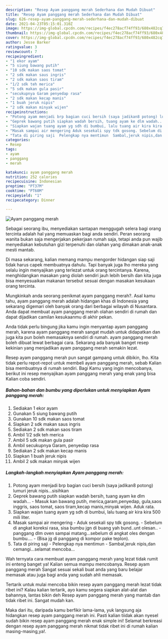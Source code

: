 ```yaml
---
description: "Resep Ayam panggang merah Sederhana dan Mudah Dibuat"
title: "Resep Ayam panggang merah Sederhana dan Mudah Dibuat"
slug: 626-resep-ayam-panggang-merah-sederhana-dan-mudah-dibuat
date: 2021-04-23T05:15:01.310Z
image: https://img-global.cpcdn.com/recipes/f4ec278acf74ff93/680x482cq70/ayam-panggang-merah-foto-resep-utama.jpg
thumbnail: https://img-global.cpcdn.com/recipes/f4ec278acf74ff93/680x482cq70/ayam-panggang-merah-foto-resep-utama.jpg
cover: https://img-global.cpcdn.com/recipes/f4ec278acf74ff93/680x482cq70/ayam-panggang-merah-foto-resep-utama.jpg
author: Jesse Barker
ratingvalue: 3
reviewcount: 7
recipeingredient:
- "1 ekor ayam"
- "5 siung bawang putih"
- "10 sdk makan saos tomat"
- "2 sdk makan saus ingris"
- "2 sdk makan saos tiram"
- "1/2 sdk teh merica"
- "5 sdk makan gula pasir"
- "secukupnya Garam penyedap rasa"
- "2 sdk makan kecap manis"
- "1 buah jeruk nipis"
- "2 sdk makan minyak wijen"
recipeinstructions:
- "Potong ayam menjadi brp bagian cuci bersih (saya jadikan8 potong) lumuri jeruk nipis...sisihkan"
- "Geprek bawang putih siapkan wadah bersih, tuang ayam ke dlm wadah... Masuk kan bawang putih, merica,garam,penyedap, gula,saos inggris, saos tomat, saos tiram,kecap manis,minyak wijen. Aduk rata."
- "Siapkan wajan tuang ayam yg sdh di bumbui, lalu tuang air kira kira 500 mili liter."
- "Masak sampai air mengering Aduk sesekali spy tdk gosong. Sebelum di angkat koreksi rasa, sisa bumbu jgn di buang yah bund..unt olesan.. panggang dlm oven sampai matang...sebelum di angkat oles dengan bumbu.... (Bisa jg di panggang di kompor pake teplon)."
- "Tata di piring saji  Pelengkap nya mentimun  Sambal,jeruk nipis,dan cemangi...selamat mencoba..."
categories:
- Resep
tags:
- ayam
- panggang
- merah

katakunci: ayam panggang merah 
nutrition: 252 calories
recipecuisine: Indonesian
preptime: "PT37M"
cooktime: "PT60M"
recipeyield: "1"
recipecategory: Dinner

---
```



![Ayam panggang merah](https://img-global.cpcdn.com/recipes/f4ec278acf74ff93/680x482cq70/ayam-panggang-merah-foto-resep-utama.jpg)

Sebagai seorang ibu, menyediakan santapan menggugah selera bagi orang tercinta adalah hal yang memuaskan bagi anda sendiri. Peran seorang  wanita bukan saja mengerjakan pekerjaan rumah saja, tetapi anda pun wajib menyediakan kebutuhan gizi terpenuhi dan olahan yang dimakan anak-anak mesti mantab.

Di masa  sekarang, kalian memang mampu mengorder hidangan siap saji tidak harus capek membuatnya dahulu. Tapi banyak juga lho mereka yang selalu ingin menyajikan yang terlezat untuk orang tercintanya. Karena, menghidangkan masakan yang diolah sendiri jauh lebih bersih dan kita juga bisa menyesuaikan makanan tersebut sesuai dengan masakan kesukaan orang tercinta. 



Mungkinkah anda seorang penikmat ayam panggang merah?. Asal kamu tahu, ayam panggang merah adalah hidangan khas di Indonesia yang sekarang digemari oleh banyak orang dari berbagai wilayah di Nusantara. Anda dapat membuat ayam panggang merah olahan sendiri di rumah dan dapat dijadikan camilan kesukaanmu di akhir pekan.

Anda tidak perlu bingung jika kamu ingin menyantap ayam panggang merah, karena ayam panggang merah sangat mudah untuk didapatkan dan juga kita pun boleh memasaknya sendiri di rumah. ayam panggang merah boleh dibuat lewat berbagai cara. Sekarang ada banyak banget resep kekinian yang menjadikan ayam panggang merah semakin lezat.

Resep ayam panggang merah pun sangat gampang untuk dibikin, lho. Kita tidak perlu repot-repot untuk membeli ayam panggang merah, sebab Kalian bisa membuatnya di rumah sendiri. Bagi Kamu yang ingin mencobanya, berikut ini resep menyajikan ayam panggang merah yang enak yang bisa Kalian coba sendiri.

<!--inarticleads1-->

##### Bahan-bahan dan bumbu yang diperlukan untuk menyiapkan Ayam panggang merah:

1. Sediakan 1 ekor ayam
1. Gunakan 5 siung bawang putih
1. Gunakan 10 sdk makan saos tomat
1. Siapkan 2 sdk makan saus ingris
1. Sediakan 2 sdk makan saos tiram
1. Ambil 1/2 sdk teh merica
1. Ambil 5 sdk makan gula pasir
1. Ambil secukupnya Garam, penyedap rasa
1. Sediakan 2 sdk makan kecap manis
1. Siapkan 1 buah jeruk nipis
1. Ambil 2 sdk makan minyak wijen




<!--inarticleads2-->

##### Langkah-langkah menyiapkan Ayam panggang merah:

1. Potong ayam menjadi brp bagian cuci bersih (saya jadikan8 potong) lumuri jeruk nipis...sisihkan
1. Geprek bawang putih siapkan wadah bersih, tuang ayam ke dlm wadah... - Masuk kan bawang putih, merica,garam,penyedap, gula,saos inggris, saos tomat, saos tiram,kecap manis,minyak wijen. Aduk rata.
1. Siapkan wajan tuang ayam yg sdh di bumbui, lalu tuang air kira kira 500 mili liter.
1. Masak sampai air mengering - Aduk sesekali spy tdk gosong. - Sebelum di angkat koreksi rasa, sisa bumbu jgn di buang yah bund..unt olesan.. - panggang dlm oven sampai matang...sebelum di angkat oles dengan bumbu.... - (Bisa jg di panggang di kompor pake teplon).
1. Tata di piring saji  - Pelengkap nya mentimun  - Sambal,jeruk nipis,dan cemangi...selamat mencoba...




Wah ternyata cara membuat ayam panggang merah yang lezat tidak rumit ini enteng banget ya! Kalian semua mampu mencobanya. Resep ayam panggang merah Sangat sesuai sekali buat anda yang baru belajar memasak atau juga bagi anda yang sudah ahli memasak.

Tertarik untuk mulai mencoba bikin resep ayam panggang merah lezat tidak ribet ini? Kalau kalian tertarik, ayo kamu segera siapkan alat-alat dan bahannya, lantas bikin deh Resep ayam panggang merah yang mantab dan tidak ribet ini. Sangat mudah kan. 

Maka dari itu, daripada kamu berfikir lama-lama, yuk langsung aja hidangkan resep ayam panggang merah ini. Pasti kalian tiidak akan nyesel sudah bikin resep ayam panggang merah enak simple ini! Selamat berkreasi dengan resep ayam panggang merah nikmat tidak ribet ini di rumah kalian masing-masing,ya!.

